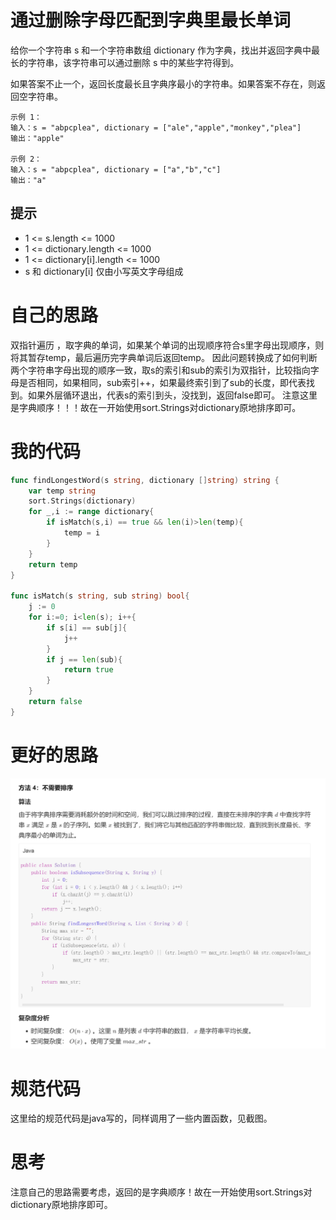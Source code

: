 # 通过删除字母匹配到字典里最长单词

给你一个字符串 s 和一个字符串数组 dictionary 作为字典，找出并返回字典中最长的字符串，该字符串可以通过删除 s 中的某些字符得到。

如果答案不止一个，返回长度最长且字典序最小的字符串。如果答案不存在，则返回空字符串。

```
示例 1：
输入：s = "abpcplea", dictionary = ["ale","apple","monkey","plea"]
输出："apple"

示例 2：
输入：s = "abpcplea", dictionary = ["a","b","c"]
输出："a"
```

## 提示

- 1 <= s.length <= 1000
- 1 <= dictionary.length <= 1000
- 1 <= dictionary[i].length <= 1000
- s 和 dictionary[i] 仅由小写英文字母组成

# 自己的思路

双指针遍历 ，取字典的单词，如果某个单词的出现顺序符合s里字母出现顺序，则将其暂存temp，最后遍历完字典单词后返回temp。
因此问题转换成了如何判断两个字符串字母出现的顺序一致，取s的索引和sub的索引为双指针，比较指向字母是否相同，如果相同，sub索引++，如果最终索引到了sub的长度，即代表找到。如果外层循环退出，代表s的索引到头，没找到，返回false即可。
注意这里是字典顺序！！！故在一开始使用sort.Strings对dictionary原地排序即可。

# 我的代码

```go
func findLongestWord(s string, dictionary []string) string {
    var temp string 
    sort.Strings(dictionary)
    for _,i := range dictionary{
        if isMatch(s,i) == true && len(i)>len(temp){
            temp = i
        }
    }
    return temp
}

func isMatch(s string, sub string) bool{
    j := 0
    for i:=0; i<len(s); i++{
        if s[i] == sub[j]{
            j++
        }
        if j == len(sub){
            return true
        }
    }
    return false
}
```

# 更好的思路

![image-20210723153250043](https://github.com/enzeyu/leetcode_enzeyu/blob/master/pics/image-20210723153250043.png)

# 规范代码

这里给的规范代码是java写的，同样调用了一些内置函数，见截图。

# 思考

注意自己的思路需要考虑，返回的是字典顺序！故在一开始使用sort.Strings对dictionary原地排序即可。
